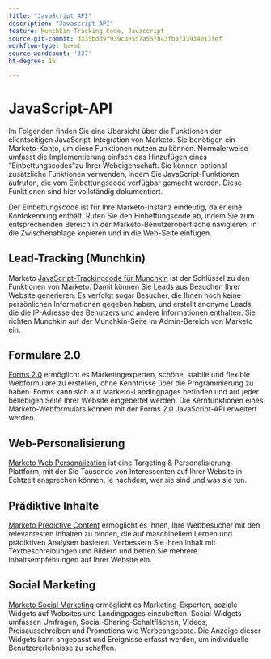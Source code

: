 ```yaml
---
title: "JavaScript API"
description: "Javascript-API"
feature: Munchkin Tracking Code, Javascript
source-git-commit: d335bdd9f939c3e557a557b43fb3f33934e13fef
workflow-type: tm+mt
source-wordcount: '337'
ht-degree: 1%

---
```



# JavaScript-API

Im Folgenden finden Sie eine Übersicht über die Funktionen der clientseitigen JavaScript-Integration von Marketo. Sie benötigen ein Marketo-Konto, um diese Funktionen nutzen zu können. Normalerweise umfasst die Implementierung einfach das Hinzufügen eines &quot;Einbettungscodes&quot;zu Ihrer Webeigenschaft. Sie können optional zusätzliche Funktionen verwenden, indem Sie JavaScript-Funktionen aufrufen, die vom Einbettungscode verfügbar gemacht werden. Diese Funktionen sind hier vollständig dokumentiert.

Der Einbettungscode ist für Ihre Marketo-Instanz eindeutig, da er eine Kontokennung enthält. Rufen Sie den Einbettungscode ab, indem Sie zum entsprechenden Bereich in der Marketo-Benutzeroberfläche navigieren, in die Zwischenablage kopieren und in die Web-Seite einfügen.

## Lead-Tracking (Munchkin)

Marketo [JavaScript-Trackingcode für Munchkin](lead-tracking.md) ist der Schlüssel zu den Funktionen von Marketo. Damit können Sie Leads aus Besuchen Ihrer Website generieren. Es verfolgt sogar Besucher, die Ihnen noch keine persönlichen Informationen gegeben haben, und erstellt anonyme Leads, die die IP-Adresse des Benutzers und andere Informationen enthalten. Sie richten Munchkin auf der Munchkin-Seite im Admin-Bereich von Marketo ein.

## Formulare 2.0

[Forms 2.0](forms-api-reference.md) ermöglicht es Marketingexperten, schöne, stabile und flexible Webformulare zu erstellen, ohne Kenntnisse über die Programmierung zu haben. Forms kann sich auf Marketo-Landingpages befinden und auf jeder beliebigen Seite Ihrer Website eingebettet werden. Die Kernfunktionen eines Marketo-Webformulars können mit der Forms 2.0 JavaScript-API erweitert werden.

## Web-Personalisierung

[Marketo Web Personalization](web-personalization.md) ist eine Targeting &amp; Personalisierung-Plattform, mit der Sie Tausende von Interessenten auf Ihrer Website in Echtzeit ansprechen können, je nachdem, wer sie sind und was sie tun.

## Prädiktive Inhalte

[Marketo Predictive Content](predictive-content.md) ermöglicht es Ihnen, Ihre Webbesucher mit den relevantesten Inhalten zu binden, die auf maschinellem Lernen und prädiktiven Analysen basieren. Verbessern Sie Ihren Inhalt mit Textbeschreibungen und Bildern und betten Sie mehrere Inhaltsempfehlungen auf Ihrer Website ein.

## Social Marketing

[Marketo Social Marketing](social.md) ermöglicht es Marketing-Experten, soziale Widgets auf Websites und Landingpages einzubetten. Social-Widgets umfassen Umfragen, Social-Sharing-Schaltflächen, Videos, Preisausschreiben und Promotions wie Werbeangebote. Die Anzeige dieser Widgets kann angepasst und Ereignisse erfasst werden, um individuelle Benutzererlebnisse zu schaffen.
